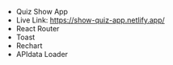 - Quiz Show App
- Live Link: https://show-quiz-app.netlify.app/
- React Router
- Toast
- Rechart
 - APIdata Loader